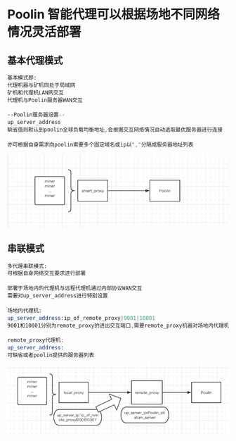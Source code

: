 # Poolin 智能代理可以根据场地不同网络情况灵活部署

## 基本代理模式
```asm
基本模式即:
代理机器与矿机同处于局域网
矿机和代理机LAN网交互
代理机与Poolin服务器WAN交互

--Poolin服务器设置--
up_server_address
缺省值则默认到poolin全球负载均衡地址,会根据交互网络情况自动选取最优服务器进行连接

亦可根据自身需求向poolin索要多个固定域名或ip以","分隔成服务器地址列表
```

![base_deployment_mode](base_deployment_mode.png)

## 串联模式
```asm
多代理串联模式:
可根据自身网络交互要求进行部署

部署于场地内的代理机与远程代理机通过内部协议WAN交互
需要对up_server_address进行特别设置

场地内代理机:
up_server_address:ip_of_remote_proxy|9001|10001
9001和10001分别为remote_proxy的进出交互端口,需要remote_proxy机器对场地内代理机开放端口访问权限

remote_proxy代理机:
up_server_address:
可缺省或者poolin提供的服务器列表
```

![mutiple_deployments_mode.png](mutiple_deployments_mode.png)